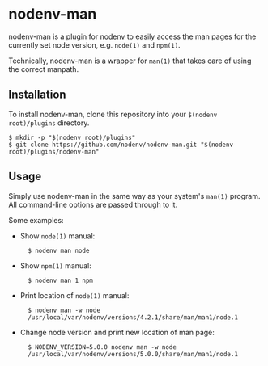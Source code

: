 nodenv-man
=========

nodenv-man is a plugin for [nodenv] to easily access the man pages for the
currently set node version, e.g. `node(1)` and `npm(1)`.

Technically, nodenv-man is a wrapper for `man(1)` that takes care of using the
correct manpath.

Installation
------------

To install nodenv-man, clone this repository into your `$(nodenv root)/plugins`
directory.

    $ mkdir -p "$(nodenv root)/plugins"
    $ git clone https://github.com/nodenv/nodenv-man.git "$(nodenv root)/plugins/nodenv-man"

Usage
-----

Simply use nodenv-man in the same way as your system's `man(1)` program. All
command-line options are passed through to it.

Some examples:

* Show `node(1)` manual:

        $ nodenv man node

* Show `npm(1)` manual:

        $ nodenv man 1 npm

* Print location of `node(1)` manual:

        $ nodenv man -w node
        /usr/local/var/nodenv/versions/4.2.1/share/man/man1/node.1

* Change node version and print new location of man page:

        $ NODENV_VERSION=5.0.0 nodenv man -w node
        /usr/local/var/nodenv/versions/5.0.0/share/man/man1/node.1


[nodenv]: https://github.com/nodenv/nodenv
